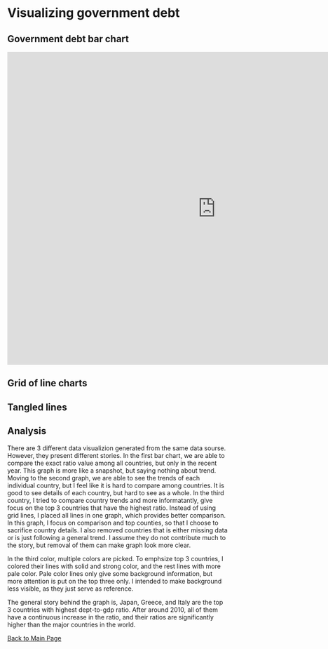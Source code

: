 # Visualizing government debt

## Government debt bar chart
<iframe src="https://data.oecd.org/chart/6BkX" width="950" height="713" style="border: 0" mozallowfullscreen="true" webkitallowfullscreen="true" allowfullscreen="true"><a href="https://data.oecd.org/chart/6BkX" target="_blank">OECD Chart: General government debt, Total, % of GDP, Annual, 2020</a></iframe>

## Grid of line charts
<div class="flourish-embed flourish-chart" data-src="visualisation/8564450"><script src="https://public.flourish.studio/resources/embed.js"></script></div>

## Tangled lines
<div class="flourish-embed flourish-chart" data-src="visualisation/8564817"><script src="https://public.flourish.studio/resources/embed.js"></script></div>

## Analysis
There are 3 different data visualizion generated from the same data sourse. However, they present different stories. In the first bar chart, we are able to compare the exact ratio value among all countries, but only in the recent year. This graph is more like a snapshot, but saying nothing about trend. Moving to the second graph, we are able to see the trends of each individual country, but I feel like it is hard to compare among countries. It is good to see details of each country, but hard to see as a whole. In the third country, I tried to compare country trends and more informatantly, give focus on the top 3 countries that have the highest ratio. Instead of using grid lines, I placed all lines in one graph, which provides better comparison. In this graph, I focus on comparison and top counties, so that I choose to sacrifice country details. I also removed countries that is either missing data or is just following a general trend. I assume they do not contribute much to the story, but removal of them can make graph look more clear.

In the third color, multiple colors are picked. To emphsize top 3 countries, I colored their lines with solid and strong color, and the rest lines with more pale color. Pale color lines only give some background information, but more attention is put on the top three only. I intended to make background less visible, as they just serve as reference.

The general story behind the graph is, Japan, Greece, and Italy are the top 3 countries with highest dept-to-gdp ratio. After around 2010, all of them have a continuous increase in the ratio, and their ratios are significantly higher than the major countries in the world. 


[Back to Main Page](/README.md)
